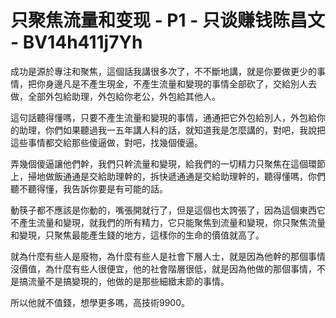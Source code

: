 # 只聚焦流量和变现 - P1 - 只谈赚钱陈昌文 - BV14h411j7Yh

成功是源於專注和聚焦，這個話我講很多次了，不不斷地講，就是你要做更少的事情，把你身邊凡是不產生現金，不產生流量和變現的事情全部砍了，交給別人去做，全部外包給助理，外包給你老公，外包給其他人。

這句話聽得懂嗎，只要不產生流量和變現的事情，通通把它外包給別人，外包給你的助理，你們如果聽過我一五年講人科的話，就知道我是怎麼講的，對吧，我說把這些事情都交給那些傻逼做，對吧，找幾個傻逼。

弄幾個傻逼讓他們幹，我們只幹流量和變現，給我們的一切精力只聚焦在這個環節上，掃地做飯通通是交給助理幹的，拆快遞通通是交給助理幹的，聽得懂嗎，你們聽不聽得懂，我告訴你要是有可能的話。

動筷子都不應該是你動的，嘴張開就行了，但是這個也太誇張了，因為這個東西它不產生流量和變現，就我們的所有精力，它只能聚焦到流量和變現，你只聚焦流量和變現，只聚焦最能產生錢的地方，這樣你的生命的價值就高了。

就為什麼有些人是廢物，為什麼有些人是社會下層人士，就是因為他幹的那個事情沒價值，為什麼有些人很便宜，他的社會階層很低，就是因為他做的那個事情，不是搞流量不是搞變現的，他做的是那些細緻末節的事情。

所以他就不值錢，想學更多嗎，高技術9900。